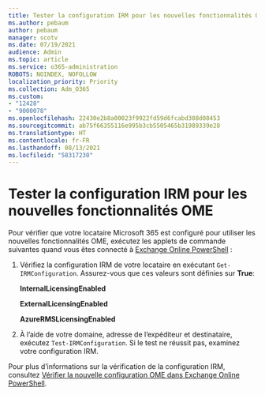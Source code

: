 ```yaml
---
title: Tester la configuration IRM pour les nouvelles fonctionnalités OME
ms.author: pebaum
author: pebaum
manager: scotv
ms.date: 07/19/2021
audience: Admin
ms.topic: article
ms.service: o365-administration
ROBOTS: NOINDEX, NOFOLLOW
localization_priority: Priority
ms.collection: Adm_O365
ms.custom:
- "12428"
- "9000078"
ms.openlocfilehash: 22430e2b8a00023f9922fd59d6fcabd308d08453
ms.sourcegitcommit: ab75f66355116e995b3cb5505465b31989339e28
ms.translationtype: HT
ms.contentlocale: fr-FR
ms.lasthandoff: 08/13/2021
ms.locfileid: "58317230"
---
```

# <a name="test-irm-configuration-for-new-ome-capabilities"></a>Tester la configuration IRM pour les nouvelles fonctionnalités OME

Pour vérifier que votre locataire Microsoft 365 est configuré pour utiliser les nouvelles fonctionnalités OME, exécutez les applets de commande suivantes quand vous êtes connecté à [Exchange Online PowerShell](https://docs.microsoft.com/powershell/exchange/exchange-online-powershell) :


1. Vérifiez la configuration IRM de votre locataire en exécutant `Get-IRMConfiguration`. Assurez-vous que ces valeurs sont définies sur **True**:
    
    **InternalLicensingEnabled**
    
    **ExternalLicensingEnabled**
    
    **AzureRMSLicensingEnabled**

2. À l’aide de votre domaine, adresse de l’expéditeur et destinataire, exécutez `Test-IRMConfiguration`. Si le test ne réussit pas, examinez votre configuration IRM.

Pour plus d’informations sur la vérification de la configuration IRM, consultez [Vérifier la nouvelle configuration OME dans Exchange Online PowerShell](https://docs.microsoft.com/microsoft-365/compliance/set-up-new-message-encryption-capabilities#verify-new-ome-configuration-in-exchange-online-powershell).